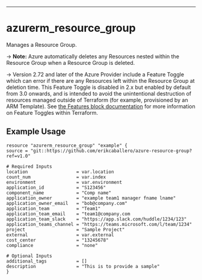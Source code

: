 
---

# azurerm_resource_group

Manages a Resource Group.

-> **Note:** Azure automatically deletes any Resources nested within the Resource Group when a Resource Group is deleted.

-> Version 2.72 and later of the Azure Provider include a Feature Toggle which can error if there are any Resources left within the Resource Group at deletion time. This Feature Toggle is disabled in 2.x but enabled by default from 3.0 onwards, and is intended to avoid the unintentional destruction of resources managed outside of Terraform (for example, provisioned by an ARM Template). See [the Features block documentation](https://registry.terraform.io/providers/hashicorp/azurerm/latest/docs#features) for more information on Feature Toggles within Terraform.

## Example Usage

```hcl
resource "azurerm_resource_group" "example" {
source = "git::https://github.com/erikcaballero/azure-resource-group?ref=v1.0"

# Required Inputs
location                  = var.location
count_num                 = var.index
environment               = var.environment
application_id            = "S123456"
component_name            = "Comp name"
application_owner         = "example team1 manager fname lname"
application_owner_email   = "bob@company.com"
application_team          = "Team1"
application_team_email    = "team1@company.com
application_team_slack    = "https://app.slack.com/huddle/1234/123"
application_teams_channel = "https://teams.microsoft.com/l/team/1234"
project                   = "Sample Project"
external                  = var.external
cost_center               = "13245678"
compliance                = "none"

# Optional Inputs
additional_tags           = []
description               = "This is to provide a sample"
}
```


<!-- BEGIN_TF_DOCS --> 

<!-- END_TF_DOCS --> 

